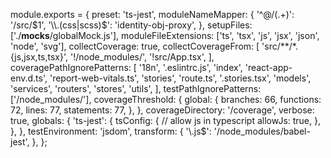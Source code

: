 module.exports = {
preset: 'ts-jest',
moduleNameMapper: {
'^@/(.+)': '<rootDir>/src/$1',
    '\\.(css|scss)$': 'identity-obj-proxy',
},
setupFiles: ['./__mocks__/globalMock.js'],
moduleFileExtensions: ['ts', 'tsx', 'js', 'jsx', 'json', 'node', 'svg'],
collectCoverage: true,
collectCoverageFrom: [
'src/**/*.{js,jsx,ts,tsx}',
'!<rootDir>/node_modules/',
'!src/App.tsx',
],
coveragePathIgnorePatterns: [
'18n',
'.eslintrc.js',
'index',
'react-app-env.d.ts',
'report-web-vitals.ts',
'stories',
'route.ts',
'.stories.tsx',
'models',
'services',
'routers',
'stores',
'utils',
],
testPathIgnorePatterns: ['<rootDir>/node_modules/'],
coverageThreshold: {
global: {
branches: 66,
functions: 72,
lines: 77,
statements: 77,
},
},
coverageDirectory: '<rootDir>/coverage',
verbose: true,
globals: {
'ts-jest': {
tsConfig: {
// allow js in typescript
allowJs: true,
},
},
},
testEnvironment: 'jsdom',
transform: {
'\\.js$': '<rootDir>/node_modules/babel-jest',
},
};
